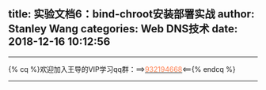 title: 实验文档6：bind-chroot安装部署实战
author: Stanley Wang
categories: Web DNS技术
date: 2018-12-16 10:12:56
---
- - -
{% cq %}欢迎加入王导的VIP学习qq群：==>[<font color="FF7F50">932194668</font>](http://shang.qq.com/wpa/qunwpa?idkey=78869fddc5a661acb0639315eb52997c108de6625df5f0ee2f0372f176a032a6)<=={% endcq %}
- - -